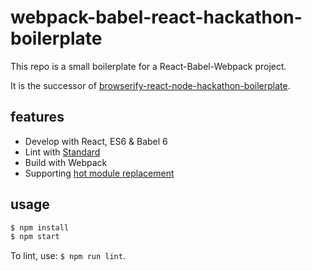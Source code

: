 # webpack-babel-react-hackathon-boilerplate

This repo is a small boilerplate for a React-Babel-Webpack project.

It is the successor of [browserify-react-node-hackathon-boilerplate](https://github.com/ahoskins/browserify-react-node-hackathon-boilerplate).

## features

- Develop with React, ES6 & Babel 6
- Lint with [Standard](https://github.com/feross/standard)
- Build with Webpack
- Supporting [hot module replacement](https://webpack.github.io/docs/hot-module-replacement.html)

## usage

```bash
$ npm install
$ npm start
```

To lint, use: `$ npm run lint`.  
